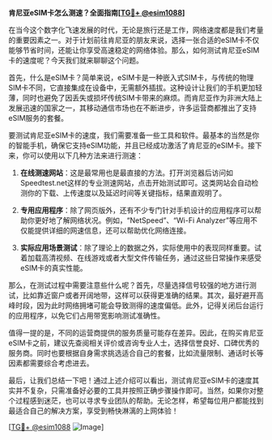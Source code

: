 **肯尼亚eSIM卡怎么测速？全面指南[[TG💪+ @esim1088](https://t.me/s/esim1088)]**

在当今这个数字化飞速发展的时代，无论是旅行还是工作，网络速度都是我们考量的重要因素之一。对于计划前往肯尼亚的朋友来说，选择一张合适的eSIM卡不仅能够节省时间，还能让你享受高速稳定的网络体验。那么，如何测试肯尼亚eSIM卡的速度呢？今天我们就来聊聊这个问题。

首先，什么是eSIM卡？简单来说，eSIM卡是一种嵌入式SIM卡，与传统的物理SIM卡不同，它直接集成在设备中，无需额外插拔。这种设计让我们的手机更加轻薄，同时也避免了因丢失或损坏传统SIM卡带来的麻烦。而肯尼亚作为非洲大陆上发展迅速的国家之一，其移动通信市场也在不断进步，许多运营商都推出了支持eSIM服务的套餐。

要测试肯尼亚eSIM卡的速度，我们需要准备一些工具和软件。最基本的当然是你的智能手机，确保它支持eSIM功能，并且已经成功激活了肯尼亚的eSIM卡。接下来，你可以使用以下几种方法来进行测速：

1. **在线测速网站**：这是最常用也是最直接的方法。打开浏览器后访问如Speedtest.net这样的专业测速网站，点击开始测试即可。这类网站会自动检测你的下载、上传速度以及延迟时间等关键指标，结果直观明了。

2. **专用应用程序**：除了网页版外，还有不少专门针对手机设计的应用程序可以帮助你更好地了解网络状况。例如，“NetSpeed”、“Wi-Fi Analyzer”等应用不仅能提供详细的网速信息，还可以帮助优化网络连接。

3. **实际应用场景测试**：除了理论上的数据之外，实际使用中的表现同样重要。试着加载高清视频、在线游戏或者大型文件传输任务，通过这些日常操作来感受eSIM卡的真实性能。

那么，在测试过程中需要注意些什么呢？首先，尽量选择信号较强的地方进行测试，比如靠近窗户或者开阔地带，这样可以获得更准确的结果。其次，最好避开高峰时段，因为此时网络拥堵可能会导致测得的速度偏低。此外，记得关闭后台运行的应用程序，以免它们占用带宽影响测试准确性。

值得一提的是，不同的运营商提供的服务质量可能存在差异。因此，在购买肯尼亚eSIM卡之前，建议先查阅相关评价或咨询专业人士，选择信誉良好、口碑优秀的服务商。同时也要根据自身需求挑选适合自己的套餐，比如流量限制、通话时长等因素都需要综合考虑进去。

最后，让我们总结一下吧！通过上述介绍可以看出，测试肯尼亚eSIM卡的速度其实并不复杂，只需准备好必要的工具并按照正确步骤操作即可。当然，如果你对整个过程感到迷茫，也可以寻求专业团队的帮助。无论怎样，希望每位用户都能找到最适合自己的解决方案，享受到畅快淋漓的上网体验！

[[TG💪+ @esim1088](https://t.me/s/esim1088) ![Image](https://i.postimg.cc/4NQfJmqS/Snipaste-2025-05-13-00-14-12.png)]
